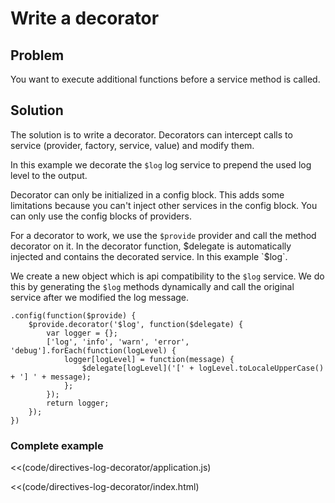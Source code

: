 # Write a decorator

## Problem

You want to execute additional functions before a service method is called.

## Solution

The solution is to write a decorator. Decorators can intercept calls to service (provider, factory, service,
value) and modify them.

In this example we decorate the `$log` log service to prepend the used log level to the output.

Decorator can only be initialized in a config block. This adds some limitations because you can't inject other
services in the config block. You can only use the config blocks of providers.

For a decorator to work, we use the `$provide` provider and call the method decorator on it. In the decorator
function, $delegate is automatically injected and contains the decorated service. In this example `$log`.

We create a new object which is api compatibility to the `$log` service. We do this by generating the `$log` methods
dynamically and call the original service after we modified the log message.

    .config(function($provide) {
        $provide.decorator('$log', function($delegate) {
            var logger = {};
            ['log', 'info', 'warn', 'error', 'debug'].forEach(function(logLevel) {
                logger[logLevel] = function(message) {
                    $delegate[logLevel]('[' + logLevel.toLocaleUpperCase() + '] ' + message);
                };
            });
            return logger;
        });
    })

### Complete example

<<(code/directives-log-decorator/application.js)

<<(code/directives-log-decorator/index.html)

